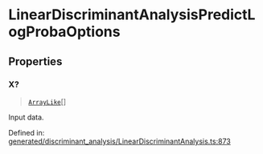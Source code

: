 # LinearDiscriminantAnalysisPredictLogProbaOptions

## Properties

### X?

> [`ArrayLike`](../types/ArrayLike.md)[]

Input data.

Defined in:  [generated/discriminant\_analysis/LinearDiscriminantAnalysis.ts:873](https://github.com/transitive-bullshit/scikit-learn-ts/blob/92ab806/packages/sklearn/src/generated/discriminant_analysis/LinearDiscriminantAnalysis.ts#L873)
